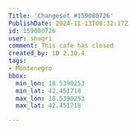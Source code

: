 ```yaml
---
Title: 'Changeset #159080726'
PublishDate: 2024-11-13T08:32:17Z
id: 159080726
user: shagri
comment: This cafe has closed
created_by: iD 2.30.4
tags:
- Montenegro
bbox:
  min_lon: 18.5390253
  min_lat: 42.451718
  max_lon: 18.5390253
  max_lat: 42.451718

---
```

